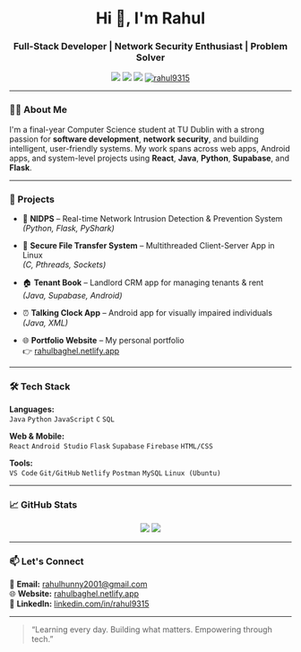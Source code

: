 <h1 align="center">Hi 👋, I'm Rahul</h1>
<h3 align="center">Full-Stack Developer | Network Security Enthusiast | Problem Solver</h3>

<p align="center">
  <a href="https://rahulbaghel.netlify.app" target="_blank"><img src="https://img.shields.io/badge/Portfolio-%23026AA7?style=for-the-badge&logo=About.me&logoColor=white" /></a>
  <a href="mailto:rahulhunny2001@gmail.com"><img src="https://img.shields.io/badge/Email-%23D14836?style=for-the-badge&logo=gmail&logoColor=white" /></a>
  <a href="https://linkedin.com/in/rahul9315" target="_blank"><img src="https://img.shields.io/badge/LinkedIn-%230077B5?style=for-the-badge&logo=linkedin&logoColor=white" /></a>
  <a href="https://github.com/Rahul9315"><img src="https://komarev.com/ghpvc/?username=rahul9315&label=Profile%20Views&color=0e75b6&style=flat" alt="rahul9315" /></a>
</p>

---

### 🧑‍💻 About Me

I'm a final-year Computer Science student at TU Dublin with a strong passion for **software development**, **network security**, and building intelligent, user-friendly systems. My work spans across web apps, Android apps, and system-level projects using **React**, **Java**, **Python**, **Supabase**, and **Flask**.

---

### 🚀 Projects

- 🧠 **NIDPS** – Real-time Network Intrusion Detection & Prevention System  
  *(Python, Flask, PyShark)*

- 📁 **Secure File Transfer System** – Multithreaded Client-Server App in Linux  
  *(C, Pthreads, Sockets)*

- 🏠 **Tenant Book** – Landlord CRM app for managing tenants & rent  
  *(Java, Supabase, Android)*

- ⏰ **Talking Clock App** – Android app for visually impaired individuals  
  *(Java, XML)*

- 🌐 **Portfolio Website** – My personal portfolio  
  👉 [rahulbaghel.netlify.app](https://rahulbaghel.netlify.app)

---

### 🛠️ Tech Stack

**Languages:**  
`Java` `Python` `JavaScript` `C` `SQL`

**Web & Mobile:**  
`React` `Android Studio` `Flask` `Supabase` `Firebase` `HTML/CSS`

**Tools:**  
`VS Code` `Git/GitHub` `Netlify` `Postman` `MySQL` `Linux (Ubuntu)`

---

### 📈 GitHub Stats

<p align="center">
  <img src="https://github-readme-stats.vercel.app/api?username=rahul9315&show_icons=true&theme=tokyonight" />
  <img src="https://github-readme-streak-stats.herokuapp.com/?user=rahul9315&theme=tokyonight" />
</p>

---

### 📫 Let's Connect

📧 **Email:** rahulhunny2001@gmail.com  
🌐 **Website:** [rahulbaghel.netlify.app](https://rahulbaghel.netlify.app)  
💼 **LinkedIn:** [linkedin.com/in/rahul9315](https://linkedin.com/in/rahul9315)

---

> “Learning every day. Building what matters. Empowering through tech.”


